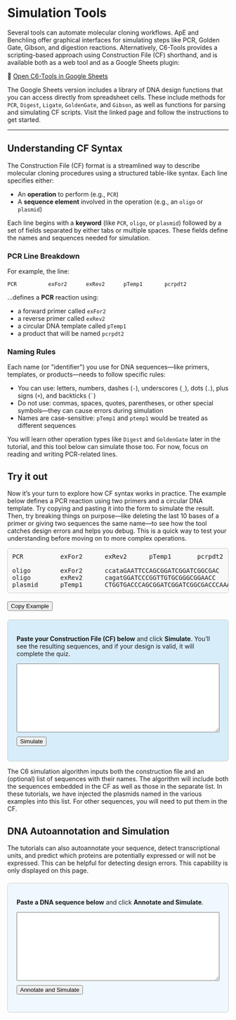 <script src="https://unpkg.com/seqviz"></script>
<script src="https://cdn.jsdelivr.net/npm/c6-sim@1.0.9/dist/c6-sim.min.js"></script>

# Simulation Tools

Several tools can automate molecular cloning workflows. ApE and Benchling offer graphical interfaces for simulating steps like PCR, Golden Gate, Gibson, and digestion reactions. Alternatively, C6-Tools provides a scripting-based approach using Construction File (CF) shorthand, and is available both as a web tool and as a Google Sheets plugin:

🔗 [Open C6-Tools in Google Sheets](https://docs.google.com/spreadsheets/d/1WATXfGTY0VgpDDVf2EDKTBbBRSOQa_rFcOwFp1GsBjU/edit?usp=sharing)

The Google Sheets version includes a library of DNA design functions that you can access directly from spreadsheet cells. These include methods for `PCR`, `Digest`, `Ligate`, `GoldenGate`, and `Gibson`, as well as functions for parsing and simulating CF scripts. Visit the linked page and follow the instructions to get started.


--- 


## Understanding CF Syntax

The Construction File (CF) format is a streamlined way to describe molecular cloning procedures using a structured table-like syntax. Each line specifies either:

- An **operation** to perform (e.g., `PCR`)
- A **sequence element** involved in the operation (e.g., an `oligo` or `plasmid`)

Each line begins with a **keyword** (like `PCR`, `oligo`, or `plasmid`) followed by a set of fields separated by either tabs or multiple spaces. These fields define the names and sequences needed for simulation.

### PCR Line Breakdown

For example, the line:

```
PCR          exFor2      exRev2      pTemp1       pcrpdt2
```

...defines a **PCR** reaction using:

- a forward primer called `exFor2`
- a reverse primer called `exRev2`
- a circular DNA template called `pTemp1`
- a product that will be named `pcrpdt2`

### Naming Rules

Each name (or "identifier") you use for DNA sequences—like primers, templates, or products—needs to follow specific rules:

- You can use: letters, numbers, dashes (`-`), underscores (`_`), dots (`.`), plus signs (`+`), and backticks (<code>`</code>)
- Do not use: commas, spaces, quotes, parentheses, or other special symbols—they can cause errors during simulation
- Names are case-sensitive: `pTemp1` and `ptemp1` would be treated as different sequences

You will learn other operation types like `Digest` and `GoldenGate` later in the tutorial, and this tool below can simulate those too.  For now, focus on reading and writing PCR-related lines.

## Try it out

Now it’s your turn to explore how CF syntax works in practice. The example below defines a PCR reaction using two primers and a circular DNA template. Try copying and pasting it into the form to simulate the result. Then, try breaking things on purpose—like deleting the last 10 bases of a primer or giving two sequences the same name—to see how the tool catches design errors and helps you debug. This is a quick way to test your understanding before moving on to more complex operations.

<pre id="cf_quiz_example" style="background:#f8f8f8; border:1px solid #ccc; padding:10px; border-radius:4px; overflow-x:auto; white-space:pre;">PCR          exFor2      exRev2      pTemp1       pcrpdt2

oligo        exFor2      ccataGAATTCCAGCGGATCGGATCGGCGAC
oligo        exRev2      cagatGGATCCCGGTTGTGCGGGCGGAACC
plasmid      pTemp1      CTGGTGACCCAGCGGATCGGATCGGCGACCCAAAGCGCCTGGTTCCGCCCGCACAACCGCGA</pre>
<button onclick="navigator.clipboard.writeText(document.getElementById('cf_quiz_example').innerText)" style="margin-top:5px;">Copy Example</button>


<form id="cf_quiz_form" style="background-color:#d8edfa; padding:20px; border:1px solid #ccc; border-radius:6px; margin-top:20px;">
  <p><strong>Paste your Construction File (CF) below</strong> and click <strong>Simulate</strong>. You’ll see the resulting sequences, and if your design is valid, it will complete the quiz.</p>
  <textarea id="cf_quiz_input" rows="10" style="width:100%; font-family:monospace;"></textarea>
  <br>
  <button type="button" id="cf_quiz_btn" style="margin-top:10px;">Simulate</button>
  <p id="cf_quiz_result" style="margin-top: 10px; font-weight:bold;"></p>
</form>

<script>
  document.getElementById("cf_quiz_btn").addEventListener("click", function () {
    const input = document.getElementById("cf_quiz_input").value.trim();
    const resultP = document.getElementById("cf_quiz_result");
    resultP.innerHTML = "";

    try {
      if (!C6 || typeof C6.parseCF !== "function") {
        throw new Error("C6 tools not loaded. Please ensure C6 is available.");
      }

      // Inject sequences for simulation as Polynucleotide objects
      const injections = "";

      const cf = C6.parseCF(input + injections);
      // Check for at least one gibson step in cf.steps
      const hasGibson = Array.isArray(cf.steps) && cf.steps.some(step => step.operation?.toLowerCase() === "gibson");
      console.log(cf)
      const results = C6.simCF(cf);

      if (typeof window.progressManager !== "undefined") {
        window.progressManager.addCompletion("simulation_tools_q1", "correct");
      }

      // Format and display output products table
      let outputHTML = "<p style='color:green; font-weight:bold;'>✅ Simulation successful!</p>";
      outputHTML += "<table style='width:100%; border-collapse:collapse;'><thead><tr><th style='border-bottom:1px solid #ccc; text-align:left;'>Name</th><th style='border-bottom:1px solid #ccc; text-align:left;'>Sequence</th></tr></thead><tbody>";

      results.forEach(row => {
        if (Array.isArray(row) && row.length >= 2) {
          const name = row[0];
          const seq = row[1].sequence;
          outputHTML += `<tr><td style="padding:4px 8px; border-bottom:1px solid #eee;">${name}</td><td style="padding:4px 8px; border-bottom:1px solid #eee; font-family:monospace;">${seq}</td></tr>`;
        }
      });

      outputHTML += "</tbody></table>";

      if (!Array.isArray(results) || results.length === 0) {
        resultP.innerHTML = "❌ No simulation steps returned. Please check your input.";
        return;
      }

      resultP.innerHTML = outputHTML;
    } catch (err) {
      resultP.innerHTML = `<span style="color:red;">❌ Error: ${err.message}</span>`;
    }
  });
</script>

The C6 simulation algorithm inputs both the construction file and an (optional) list of sequences with their names. The algorithm will include both the sequences embedded in the CF as well as those in the separate list. In these tutorials, we have injected the plasmids named in the various examples into this list.  For other sequences, you will need to put them in the CF.


## DNA Autoannotation and Simulation

The tutorials can also autoannotate your sequence, detect transcriptional units, and predict which proteins are potentially expressed or will not be expressed.  This can be helpful for detecting design errors.  This capability is only displayed on this page.

<form id="autoannotation_form" style="background-color:#f0f8ff; padding:20px; border:1px solid #ccc; border-radius:6px; margin-top:20px;">
  <p><strong>Paste a DNA sequence below</strong> and click <strong>Annotate and Simulate</strong>.</p>
  <textarea id="dna_input" rows="10" style="width:100%; font-family:monospace;"></textarea>
  <br>
  <button type="button" id="annotate_btn" style="margin-top:10px;">Annotate and Simulate</button>
  <div id="annotation_output" style="margin-top: 20px;"></div>
</form>

<script>
window.addEventListener("load", function() {
  let features = [];
  let dnaInput = "";
  document.getElementById("annotate_btn").addEventListener("click", function () {
    dnaInput = document.getElementById("dna_input").value.trim();
    const outputDiv = document.getElementById("annotation_output");
    outputDiv.innerHTML = "";

    try {
      if (!C6 || typeof C6.annotateSequenceSmart !== "function") {
        throw new Error("C6 tools not loaded. Please ensure C6 is available.");
      }

      features = C6.annotateSequenceSmart(dnaInput);
      const tus = C6.inferTranscriptionalUnits(features);
      const expressed = C6.inferExpressedProteins(dnaInput, tus);
      const nonExpressed = C6.findNonExpressedCDS(features, expressed);

      let html = "<h3>Detected Features</h3><ul>";
      features.forEach(f => {
        html += `<li>${f.label} (${f.type}) at ${f.start}-${f.end}</li>`;
      });
      html += "</ul>";

      html += "<h3>Detected Transcriptional Units</h3>";
      html += "<table style='width:100%; border-collapse:collapse;'><thead><tr>";
      html += "<th>Promoter</th><th>Start</th><th>End</th><th>Terminator</th><th>Features</th>";
      html += "</tr></thead><tbody>";

      tus.forEach((tu) => {
        const featuresList = tu.features.map(f => `${f.label} (${f.type})`).join(", ");
        html += `<tr>
          <td style="padding:4px 8px;">${tu.promoter ? tu.promoter.label : "(none)"}</td>
          <td style="padding:4px 8px;">${tu.start}</td>
          <td style="padding:4px 8px;">${tu.end}</td>
          <td style="padding:4px 8px;">${tu.terminator ? tu.terminator.label : "(none)"}</td>
          <td style="padding:4px 8px;">${featuresList}</td>
        </tr>`;
      });

      html += "</tbody></table>";

      html += "<h3>Expressed Proteins</h3><ul>";
      expressed.forEach(p => {
        html += `<li>${p.label}</li>`;
      });
      html += "</ul>";

      html += "<h3>Non-Expressed CDS</h3><ul>";
      nonExpressed.forEach(p => {
        html += `<li>${p.label}</li>`;
      });
      html += "</ul>";

      outputDiv.innerHTML = html;

      outputDiv.innerHTML += `
        <h3>Sequence Visualization</h3>
        <div id="seqviz_viewer" style="margin-top:1em;"></div>
      `;

    } catch (err) {
      outputDiv.innerHTML = `<span style="color:red;">❌ Error: ${err.message}</span>`;
      return;
    }

    waitForSeqViz(() => {
      const annotations = [];
      const primers = [];

      features.forEach(f => {
        const cleanType = f.type.toLowerCase();
        const featureData = {
          name: f.label,
          start: f.start,
          end: f.end,
          color: f.color || "gray",
          direction: f.strand || 1
        };

        if (["promoter", "terminator", "rbs", "operator", "enhancer", "silencer", "riboswitch", "insulator", "polyA_signal", "kozak"].includes(cleanType)) {
          annotations.push(featureData);
        } else if (["primer_bind", "oligo"].includes(cleanType)) {
          primers.push(featureData);
        } else {
          annotations.push(featureData);
        }
      });

      seqviz
        .Viewer("seqviz_viewer", {
          name: "Annotated Sequence",
          seq: dnaInput,
          annotations: annotations,
          primers: primers,
          translations: [],
          viewer: "linear",
          showComplement: true,
          showIndex: true,
          style: { height: "420px", width: "100%" }
        })
        .render();
    });
  });

  function waitForSeqViz(callback) {
    if (typeof seqviz !== "undefined" && seqviz.Viewer) {
      callback();
    } else {
      setTimeout(() => waitForSeqViz(callback), 50);
    }
  }
});
</script>